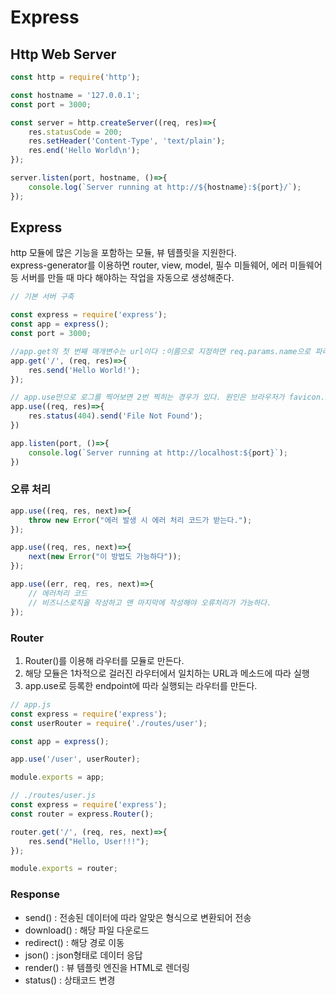 # Express

## Http Web Server
```javascript
const http = require('http');

const hostname = '127.0.0.1';
const port = 3000;

const server = http.createServer((req, res)=>{
    res.statusCode = 200;
    res.setHeader('Content-Type', 'text/plain');
    res.end('Hello World\n');
});

server.listen(port, hostname, ()=>{
    console.log(`Server running at http://${hostname}:${port}/`);
});

```

## Express
http 모듈에 많은 기능을 포함하는 모듈, 뷰 템플릿을 지원한다.   
express-generator를 이용하면 router, view, model, 필수 미들웨어, 에러 미들웨어등 서버를 만들 때 마다 해야하는 작업을 자동으로 생성해준다.

```javascript
// 기본 서버 구축

const express = require('express');
const app = express();
const port = 3000;

//app.get의 첫 번째 매개변수는 url이다 :이름으로 지정하면 req.params.name으로 파라미터를 받을 수 있다.
app.get('/', (req, res)=>{
    res.send('Hello World!');
});

// app.use만으로 로그를 찍어보면 2번 찍히는 경우가 있다. 원인은 브라우저가 favicon.ico를 같이 요청하기 때문. 이에 대한 처리도 당연히 필요하다.
app.use((req, res)=>{
    res.status(404).send('File Not Found');
})

app.listen(port, ()=>{
    console.log(`Server running at http://localhost:${port}`);
})

```

### 오류 처리
```javascript
app.use((req, res, next)=>{
    throw new Error("에러 발생 시 에러 처리 코드가 받는다.");
});

app.use((req, res, next)=>{
    next(new Error("이 방법도 가능하다"));
});

app.use((err, req, res, next)=>{
    // 에러처리 코드
    // 비즈니스로직을 작성하고 맨 마지막에 작성해야 오류처리가 가능하다.
});
```

### Router
1. Router()를 이용해 라우터를 모듈로 만든다.
2. 해당 모듈은 1차적으로 걸러진 라우터에서 일치하는 URL과 메소드에 따라 실행
3. app.use로 등록한 endpoint에 따라 실행되는 라우터를 만든다.

```javascript
// app.js
const express = require('express');
const userRouter = require('./routes/user');

const app = express();

app.use('/user', userRouter);

module.exports = app;

// ./routes/user.js
const express = require('express');
const router = express.Router();

router.get('/', (req, res, next)=>{
    res.send("Hello, User!!!");
});

module.exports = router;

```

### Response
- send() : 전송된 데이터에 따라 알맞은 형식으로 변환되어 전송
- download() : 해당 파일 다운로드
- redirect() : 해당 경로 이동
- json() : json형태로 데이터 응답
- render() : 뷰 템플릿 엔진을 HTML로 렌더링
- status() : 상태코드 변경